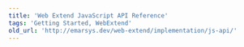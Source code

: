 ```yaml
---
title: 'Web Extend JavaScript API Reference'
tags: 'Getting Started, WebExtend'
old_url: 'http://emarsys.dev/web-extend/implementation/js-api/'
---
```


